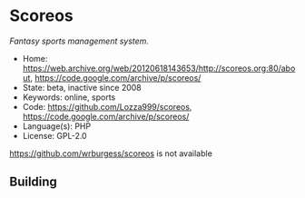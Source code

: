 # Scoreos

_Fantasy sports management system._

- Home: https://web.archive.org/web/20120618143653/http://scoreos.org:80/about, https://code.google.com/archive/p/scoreos/
- State: beta, inactive since 2008
- Keywords: online, sports
- Code: https://github.com/Lozza999/scoreos, https://code.google.com/archive/p/scoreos/
- Language(s): PHP
- License: GPL-2.0

https://github.com/wrburgess/scoreos is not available

## Building

